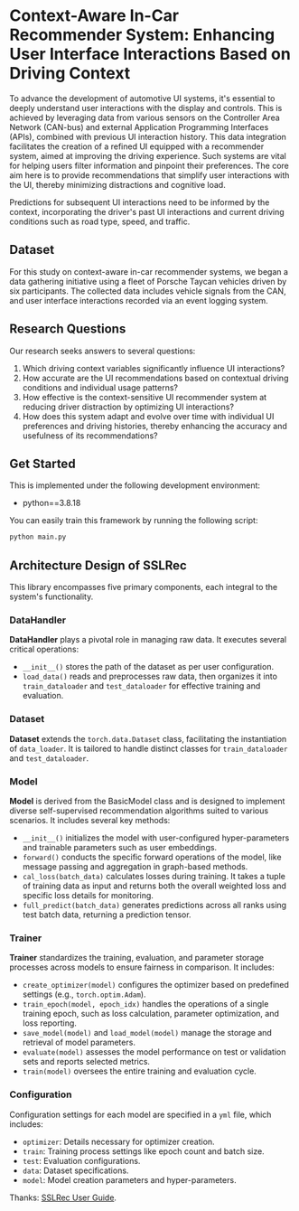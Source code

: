 # Context-Aware In-Car Recommender System: Enhancing User Interface Interactions Based on Driving Context

To advance the development of automotive UI systems, it's essential to deeply understand user interactions with the display and controls. This is achieved by leveraging data from various sensors on the Controller Area Network (CAN-bus) and external Application Programming Interfaces (APIs), combined with previous UI interaction history. This data integration facilitates the creation of a refined UI equipped with a recommender system, aimed at improving the driving experience. Such systems are vital for helping users filter information and pinpoint their preferences. The core aim here is to provide recommendations that simplify user interactions with the UI, thereby minimizing distractions and cognitive load.

Predictions for subsequent UI interactions need to be informed by the context, incorporating the driver's past UI interactions and current driving conditions such as road type, speed, and traffic.

## Dataset

For this study on context-aware in-car recommender systems, we began a data gathering initiative using a fleet of Porsche Taycan vehicles driven by six participants. The collected data includes vehicle signals from the CAN, and user interface interactions recorded via an event logging system.

## Research Questions

Our research seeks answers to several questions:
1. Which driving context variables significantly influence UI interactions?
2. How accurate are the UI recommendations based on contextual driving conditions and individual usage patterns?
3. How effective is the context-sensitive UI recommender system at reducing driver distraction by optimizing UI interactions?
4. How does this system adapt and evolve over time with individual UI preferences and driving histories, thereby enhancing the accuracy and usefulness of its recommendations?

## Get Started

This is implemented under the following development environment:

- python==3.8.18

You can easily train this framework by running the following script:

```bash
python main.py
```

## Architecture Design of SSLRec
This library encompasses five primary components, each integral to the system's functionality.

### DataHandler
**DataHandler** plays a pivotal role in managing raw data. It executes several critical operations:
+ `__init__()` stores the path of the dataset as per user configuration.
+ `load_data()` reads and preprocesses raw data, then organizes it into `train_dataloader` and `test_dataloader` for effective training and evaluation.

### Dataset
**Dataset** extends the `torch.data.Dataset` class, facilitating the instantiation of `data_loader`. It is tailored to handle distinct classes for `train_dataloader` and `test_dataloader`.

### Model
**Model** is derived from the BasicModel class and is designed to implement diverse self-supervised recommendation algorithms suited to various scenarios. It includes several key methods:
+ `__init__()` initializes the model with user-configured hyper-parameters and trainable parameters such as user embeddings.
+ `forward()` conducts the specific forward operations of the model, like message passing and aggregation in graph-based methods.
+ `cal_loss(batch_data)` calculates losses during training. It takes a tuple of training data as input and returns both the overall weighted loss and specific loss details for monitoring.
+ `full_predict(batch_data)` generates predictions across all ranks using test batch data, returning a prediction tensor.

### Trainer
**Trainer** standardizes the training, evaluation, and parameter storage processes across models to ensure fairness in comparison. It includes:
+ `create_optimizer(model)` configures the optimizer based on predefined settings (e.g., `torch.optim.Adam`).
+ `train_epoch(model, epoch_idx)` handles the operations of a single training epoch, such as loss calculation, parameter optimization, and loss reporting.
+ `save_model(model)` and `load_model(model)` manage the storage and retrieval of model parameters.
+ `evaluate(model)` assesses the model performance on test or validation sets and reports selected metrics.
+ `train(model)` oversees the entire training and evaluation cycle.

### Configuration
Configuration settings for each model are specified in a `yml` file, which includes:
+ `optimizer`: Details necessary for optimizer creation.
+ `train`: Training process settings like epoch count and batch size.
+ `test`: Evaluation configurations.
+ `data`: Dataset specifications.
+ `model`: Model creation parameters and hyper-parameters.

Thanks: [SSLRec User Guide](https://github.com/HKUDS/SSLRec/).